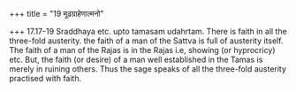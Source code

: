 +++
title = "19 मूढग्राहेणात्मनो"

+++
17.17-19 Sraddhaya etc. upto tamasam udahrtam. There is faith in all the
three-fold austerity. the faith of a man of the Sattva is full of
austerity itself. The faith of a man of the Rajas is in the Rajas i.e,
showing (or hyprocricy) etc. But, the faith (or desire) of a man well
established in the Tamas is merely in ruining others. Thus the sage
speaks of all the three-fold austerity practised with faith.
